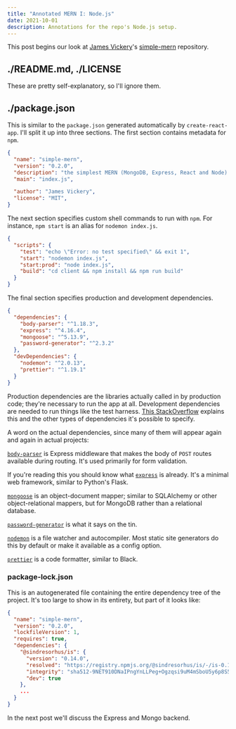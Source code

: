 ```yaml
---
title: "Annotated MERN I: Node.js"
date: 2021-10-01
description: Annotations for the repo's Node.js setup.
---
```


This post begins our look at [James Vickery](https://github.com/jmsv)'s [simple-mern](https://github.com/jmsv/simple-mern) repository.

## ./README.md, ./LICENSE

These are pretty self-explanatory, so I'll ignore them.

## ./package.json

This is similar to the `package.json` generated automatically by `create-react-app`.  I'll split it up into three sections. The first section contains metadata for `npm`.

```json
{
  "name": "simple-mern",
  "version": "0.2.0",
  "description": "the simplest MERN (MongoDB, Express, React and Node) setup",
  "main": "index.js",

  "author": "James Vickery",
  "license": "MIT",
} 
```

The next section specifies custom shell commands to run with `npm`. For instance, `npm start` is an alias for `nodemon index.js`.
```json
{
  "scripts": {
    "test": "echo \"Error: no test specified\" && exit 1",
    "start": "nodemon index.js",
    "start:prod": "node index.js",
    "build": "cd client && npm install && npm run build"
  }
}
```

The final section specifies production and development dependencies.
```json
{
  "dependencies": {
    "body-parser": "^1.18.3",
    "express": "^4.16.4",
    "mongoose": "^5.13.9",
    "password-generator": "^2.3.2"
  },
  "devDependencies": {
    "nodemon": "^2.0.13",
    "prettier": "^1.19.1"
  }
}
```

Production dependencies are the libraries actually called in by production code; they're necessary to run the app at all. Development dependencies are needed to run things like the test harness. [This StackOverflow](https://stackoverflow.com/questions/18875674/whats-the-difference-between-dependencies-devdependencies-and-peerdependencies) explains this and the other types of dependencies it's possible to specify.

A word on the actual dependencies, since many of them will appear again and again in actual projects:

[`body-parser`](https://www.npmjs.com/package/body-parser) is Express middleware that makes the body of `POST` routes available during routing. It's used primarily for form validation.

If you're reading this you should know what [`express`](http://expressjs.com/) is already. It's a minimal web framework, similar to Python's Flask.

[`mongoose`]() is an object-document mapper; similar to SQLAlchemy or other object-relational mappers, but for MongoDB rather than a relational database.

[`password-generator`]() is what it says on the tin.

[`nodemon`]() is a file watcher and autocompiler. Most static site generators do this by default or make it available as a config option.

[`prettier`]() is a code formatter, similar to Black.

### package-lock.json

This is an autogenerated file containing the entire dependency tree of the project. It's too large to show in its entirety, but part of it looks like:

```json
{
  "name": "simple-mern",
  "version": "0.2.0",
  "lockfileVersion": 1,
  "requires": true,
  "dependencies": {
    "@sindresorhus/is": {
      "version": "0.14.0",
      "resolved": "https://registry.npmjs.org/@sindresorhus/is/-/is-0.14.0.tgz",
      "integrity": "sha512-9NET910DNaIPngYnLLPeg+Ogzqsi9uM4mSboU5y6p8S5DzMTVEsJZrawi+BoDNUVBa2DhJqQYUFvMDfgU062LQ==",
      "dev": true
    },
    ...
  }
}
```

In the next post we'll discuss the Express and Mongo backend.
